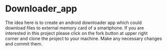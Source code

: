 # Downloader_app
The idea here is to create an android downloader app which could download files to external memory card of a smartphone.
If you are interested in this project please click on the fork button at upper right corner and clone the project to your machine.
Make any necessary changes and commit them.

